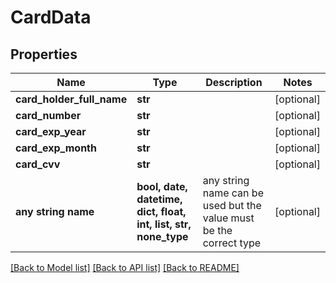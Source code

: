 # CardData


## Properties
Name | Type | Description | Notes
------------ | ------------- | ------------- | -------------
**card_holder_full_name** | **str** |  | [optional] 
**card_number** | **str** |  | [optional] 
**card_exp_year** | **str** |  | [optional] 
**card_exp_month** | **str** |  | [optional] 
**card_cvv** | **str** |  | [optional] 
**any string name** | **bool, date, datetime, dict, float, int, list, str, none_type** | any string name can be used but the value must be the correct type | [optional]

[[Back to Model list]](../README.md#documentation-for-models) [[Back to API list]](../README.md#documentation-for-api-endpoints) [[Back to README]](../README.md)



